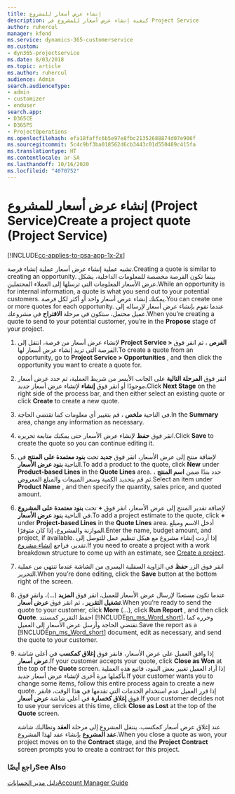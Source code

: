 ```yaml
---
title: إنشاء عرض أسعار للمشروع
description: كيفية إنشاء عرض أسعار للمشروع في Project Service
author: ruhercul
manager: kfend
ms.service: dynamics-365-customerservice
ms.custom:
- dyn365-projectservice
ms.date: 8/03/2018
ms.topic: article
ms.author: ruhercul
audience: Admin
search.audienceType:
- admin
- customizer
- enduser
search.app:
- D365CE
- D365PS
- ProjectOperations
ms.openlocfilehash: efa18faffc6b5e97e8fbc21352688874d07e906f
ms.sourcegitcommit: 5c4c9bf3ba018562d6cb3443c01d550489c415fa
ms.translationtype: HT
ms.contentlocale: ar-SA
ms.lasthandoff: 10/16/2020
ms.locfileid: "4070752"
---
```

# <a name="create-a-project-quote-project-service"></a><span data-ttu-id="84b16-103">إنشاء عرض أسعار للمشروع (Project Service)</span><span class="sxs-lookup"><span data-stu-id="84b16-103">Create a project quote (Project Service)</span></span>

[!INCLUDE[cc-applies-to-psa-app-1x-2x](../includes/cc-applies-to-psa-app-1x-2x.md)]

<span data-ttu-id="84b16-104">تشبه عملية إنشاء عرض أسعار عملية إنشاء فرصة.</span><span class="sxs-lookup"><span data-stu-id="84b16-104">Creating a quote is similar to creating an opportunity.</span></span> <span data-ttu-id="84b16-105">بينما تكون الفرصة مخصصة للمعلومات الداخلية، يشكل عرض الأسعار المعلومات التي ترسلها إلى العملاء المحتملين.</span><span class="sxs-lookup"><span data-stu-id="84b16-105">While an opportunity is for internal information, a quote is what you send out to your potential customers.</span></span> <span data-ttu-id="84b16-106">يمكنك إنشاء عرض أسعار واحد أو أكثر لكل فرصة.</span><span class="sxs-lookup"><span data-stu-id="84b16-106">You can create one or more quotes for each opportunity.</span></span> <span data-ttu-id="84b16-107">عندما تقوم بإنشاء عرض أسعار لإرساله إلى عميل محتمل، ستكون في مرحلة **الاقتراح** في مشروعك.</span><span class="sxs-lookup"><span data-stu-id="84b16-107">When you’re creating a quote to send to your potential customer, you’re in the **Propose** stage of your project.</span></span>  
  
1. <span data-ttu-id="84b16-108">لإنشاء عرض أسعار من فرصة، انتقل إلى **Project Service > الفرص** ، ثم انقر فوق الفرصة التي تريد إنشاء عرض أسعار لها.</span><span class="sxs-lookup"><span data-stu-id="84b16-108">To create a quote from an opportunity, go to **Project Service > Opportunities** , and then click the opportunity you want to create a quote for.</span></span>  
  
2. <span data-ttu-id="84b16-109">انقر فوق **المرحلة التالية** على الجانب الأيسر من شريط العملية، ثم حدد عرض أسعار موجودًا أو انقر فوق **إنشاء** لإنشاء عرض أسعار جديد.</span><span class="sxs-lookup"><span data-stu-id="84b16-109">Click **Next Stage** on the right side of the process bar, and then either select an existing quote or click **Create** to create a new quote.</span></span>  
  
3. <span data-ttu-id="84b16-110">في الناحية **ملخص** ، قم بتغيير أي معلومات كما تقتضي الحاجة.</span><span class="sxs-lookup"><span data-stu-id="84b16-110">In the **Summary** area, change any information as necessary.</span></span>  
  
4. <span data-ttu-id="84b16-111">انقر فوق **حفظ** لإنشاء عرض الأسعار حتى يمكنك متابعة تحريره.</span><span class="sxs-lookup"><span data-stu-id="84b16-111">Click **Save** to create the quote so you can continue editing it.</span></span>  
  
5. <span data-ttu-id="84b16-112">لإضافة منتج إلى عرض الأسعار، انقر فوق **جديد** تحت **بنود معتمدة على المنتج‬** في الناحية **بنود عرض الأسعار**.</span><span class="sxs-lookup"><span data-stu-id="84b16-112">To add a product to the quote, click **New** under **Product-based Lines** in the **Quote Lines** area.</span></span> <span data-ttu-id="84b16-113">حدد بندًا ضمن **اسم المنتج** ، ثم قم بتحديد الكمية وسعر المبيعات والمبلغ المعروض‬.</span><span class="sxs-lookup"><span data-stu-id="84b16-113">Select an item under **Product Name** , and then specify the quantity, sales price, and quoted amount.</span></span>  
  
6. <span data-ttu-id="84b16-114">لإضافة تقدير المنتج إلى عرض الأسعار، انقر فوق **+** تحت **بنود معتمدة على المشروع** في الناحية **بنود عرض الأسعار**.</span><span class="sxs-lookup"><span data-stu-id="84b16-114">To add a project estimate to the quote, click **+** under **Project-based Lines** in the **Quote Lines** area.</span></span> <span data-ttu-id="84b16-115">أدخل الاسم ومبلغ الموازنة والمشروع، إذا كان متوفرًا.</span><span class="sxs-lookup"><span data-stu-id="84b16-115">Enter the name, budget amount, and project, if available.</span></span> <span data-ttu-id="84b16-116">إذا أردت إنشاء مشروع مع هيكل تنظيم عمل للتوصل إلى تقدير، فراجع [إنشاء مشروع](../psa/create-project.md).</span><span class="sxs-lookup"><span data-stu-id="84b16-116">If you need to create a project with a work breakdown structure to come up with an estimate, see [Create a project](../psa/create-project.md).</span></span>  
  
7. <span data-ttu-id="84b16-117">انقر فوق الزر **حفظ** في الزاوية السفلية اليسرى من الشاشة عندما تنتهي من عملية التحرير.</span><span class="sxs-lookup"><span data-stu-id="84b16-117">When you’re done editing, click the **Save** button at the bottom right of the screen.</span></span>  
  
8. <span data-ttu-id="84b16-118">عندما تكون مستعدًا لإرسال عرض الأسعار للعميل، انقر فوق **المزيد** (...)، وانقر فوق **تشغيل التقرير** ، ثم انقر فوق **عرض أسعار**.</span><span class="sxs-lookup"><span data-stu-id="84b16-118">When you’re ready to send the quote to your customer, click **More** (…), click **Run Report** , and then click **Quote**.</span></span> <span data-ttu-id="84b16-119">احفظ التقرير كمستند [!INCLUDE[pn_ms_Word_short](../includes/pn-ms-word-short.md)]، وحرره كما تقتضي الحاجة وأرسل عرض الأسعار إلى العميل.</span><span class="sxs-lookup"><span data-stu-id="84b16-119">Save the report as a [!INCLUDE[pn_ms_Word_short](../includes/pn-ms-word-short.md)] document, edit as necessary, and send the quote to your customer.</span></span>  
  
9. <span data-ttu-id="84b16-120">إذا وافق العميل على عرض الأسعار، فانقر فوق **إغلاق كمكسب‬** في أعلى شاشة **عرض أسعار**.</span><span class="sxs-lookup"><span data-stu-id="84b16-120">If your customer accepts your quote, click **Close as Won** at the top of the **Quote** screen.</span></span> <span data-ttu-id="84b16-121">إذا أراد العميل تغيير بعض البنود، فاتبع هذه العملية بأكملها مرة أخرى لإنشاء عرض أسعار جديد.</span><span class="sxs-lookup"><span data-stu-id="84b16-121">If your customer wants you to change some items, follow this entire process again to create a new quote.</span></span> <span data-ttu-id="84b16-122">إذا قرر العميل عدم استخدام الخدمات التي تقدمها في هذا الوقت، فانقر فوق **إغلاق كخسارة‬** في أعلى شاشة **عرض أسعار**.</span><span class="sxs-lookup"><span data-stu-id="84b16-122">If your customer decides not to use your services at this time, click **Close as Lost** at the top of the **Quote** screen.</span></span>  
  
   <span data-ttu-id="84b16-123">عند إغلاق عرض أسعار كمكسب، ينتقل المشروع إلى مرحلة **العقد** وتطالبك شاشة **عقد المشروع** بإنشاء عقد لهذا المشروع.</span><span class="sxs-lookup"><span data-stu-id="84b16-123">When you close a quote as won, your project moves on to the **Contract** stage, and the **Project Contract** screen prompts you to create a contract for this project.</span></span>  
  
### <a name="see-also"></a><span data-ttu-id="84b16-124">راجع أيضًا</span><span class="sxs-lookup"><span data-stu-id="84b16-124">See Also</span></span>  
 [<span data-ttu-id="84b16-125">دليل مدير الحسابات</span><span class="sxs-lookup"><span data-stu-id="84b16-125">Account Manager Guide</span></span>](../psa/account-manager-guide.md)

